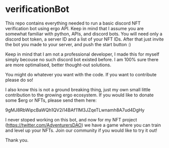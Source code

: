 # verificationBot

This repo contains everything needed to run a basic discord NFT verification bot using ergo API. Keep in mind that I assume you are somewhat familiar with python, APIs, and discord bots. You will need only a discord bot token, a server ID and a list of your NFT IDs. After that just invite the bot you made to your server, and push the start button :)

Keep in mind that I am not a professional developer, I made this for myself simply becouse no such discord bot existed before. I am 100% sure there are more optimalised, better thought-out solutions.

You might do whatever you want with the code. If you want to contribute please do so!

I also know this is not a ground breaking thing, just my own small little contribution to the growing ergo ecosystem. If you would like to donate some $erg or NFTs, please send them here:

9gMJ8RbWipcBaWQh1QV2i14BAf11M3JZqeTLwnamh8A7ud4DgHy

I never stoped working on this bot, and now for my NFT project (https://twitter.com/AdventurersDAO) we have a game where you can train and level up your NFTs. Join our community if you would like to try it out!

Thank you.
